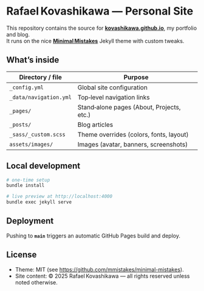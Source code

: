 # Rafael Kovashikawa — Personal Site

This repository contains the source for **[kovashikawa.github.io](https://kovashikawa.github.io)**, my portfolio and blog.  
It runs on the nice **[Minimal Mistakes](https://github.com/mmistakes/minimal-mistakes)** Jekyll theme with custom tweaks.

## What’s inside

| Directory / file | Purpose |
| ---------------- | ------- |
| `_config.yml` | Global site configuration |
| `_data/navigation.yml` | Top‑level navigation links |
| `_pages/` | Stand‑alone pages (About, Projects, etc.) |
| `_posts/` | Blog articles |
| `_sass/_custom.scss` | Theme overrides (colors, fonts, layout) |
| `assets/images/` | Images (avatar, banners, screenshots) |

## Local development

```bash
# one‑time setup
bundle install

# live preview at http://localhost:4000
bundle exec jekyll serve
```

## Deployment

Pushing to **`main`** triggers an automatic GitHub Pages build and deploy.

## License

* Theme: MIT (see <https://github.com/mmistakes/minimal-mistakes>).  
* Site content: © 2025 Rafael Kovashikawa — all rights reserved unless noted otherwise.
